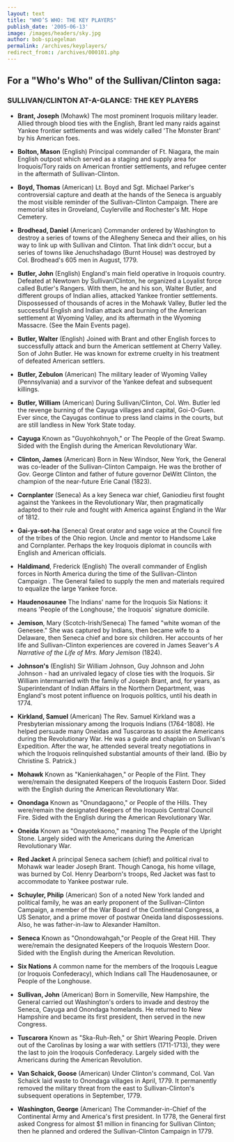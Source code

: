 ```yaml
---
layout: text
title: "WHO’S WHO: THE KEY PLAYERS"
publish_date: '2005-06-13'
image: /images/headers/sky.jpg
author: bob-spiegelman
permalink: /archives/keyplayers/
redirect_from:: /archives/000101.php
---
```

## For a "Who's Who" of the Sullivan/Clinton saga:

### **SULLIVAN/CLINTON AT-A-GLANCE: THE KEY PLAYERS**

  - **Brant, Joseph** (Mohawk) The most prominent Iroquois military leader. Allied through blood ties with the English, Brant led many raids against Yankee frontier settlements and was widely called 'The Monster Brant' by his American foes.

  - **Bolton, Mason** (English) Principal commander of Ft. Niagara, the main English outpost which served as a staging and supply area for Iroquois/Tory raids on American frontier settlements, and refugee center in the aftermath of Sullivan-Clinton.

  - **Boyd, Thomas** (American) Lt. Boyd and Sgt. Michael Parker's controversial capture and death at the hands of the Seneca is arguably the most visible reminder of the Sullivan-Clinton Campaign. There are memorial sites in Groveland, Cuylerville and Rochester's Mt. Hope Cemetery.

  - **Brodhead, Daniel** (American) Commander ordered by Washington to destroy a series of towns of the Allegheny Seneca and their allies, on his way to link up with Sullivan and Clinton. That link didn't occur, but a series of towns like Jenuchshadago (Burnt House) was destroyed by Col. Brodhead's 605 men in August, 1779.

  - **Butler, John** (English) England's main field operative in Iroquois country. Defeated at Newtown by Sullivan/Clinton, he organized a Loyalist force called Butler's Rangers. With them, he and his son, Walter Butler, and different groups of Indian allies, attacked Yankee frontier settlements. Dispossessed of thousands of acres in the Mohawk Valley, Butler led the successful English and Indian attack and burning of the American settlement at Wyoming Valley, and its aftermath in the Wyoming Massacre. (See the Main Events page).

  - **Butler, Walter** (English) Joined with Brant and other English forces to successfully attack and burn the American settlement at Cherry Valley. Son of John Butler. He was known for extreme cruelty in his treatment of defeated American settlers.

  - **Butler, Zebulon** (American) The military leader of Wyoming Valley (Pennsylvania) and a survivor of the Yankee defeat and subsequent killings.

  - **Butler, William** (American) During Sullivan/Clinton, Col. Wm. Butler led the revenge burning of the Cayuga villages and capital, Goi-O-Guen. Ever since, the Cayugas continue to press land claims in the courts, but are still landless in New York State today.

  - **Cayuga** Known as "Guyohkohnyoh," or The People of the Great Swamp. Sided with the English during the American Revolutionary War.

  - **Clinton, James** (American) Born in New Windsor, New York, the General was co-leader of the Sullivan-Clinton Campaign. He was the brother of Gov. George Clinton and father of future governor DeWitt Clinton, the champion of the near-future Erie Canal (1823).

  - **Cornplanter** (Seneca) As a key Seneca war chief, Ganiodieu first fought against the Yankees in the Revolutionary War, then pragmatically adapted to their rule and fought with America against England in the War of 1812.

  - **Gai-ya-sot-ha** (Seneca) Great orator and sage voice at the Council fire of the tribes of the Ohio region. Uncle and mentor to Handsome Lake and Cornplanter. Perhaps the key Iroquois diplomat in councils with English and American officials.

  - **Haldimand**, Frederick (English) The overall commander of English forces in North America during the time of the Sullivan-Clinton Campaign . The General failed to supply the men and materials required to equalize the large Yankee force.

  - **Haudenosaunee** The Indians' name for the Iroquois Six Nations: it means 'People of the Longhouse,' the Iroquois' signature domicile.

  - **Jemison**, Mary (Scotch-Irish/Seneca) The famed "white woman of the Genesee." She was captured by Indians, then became wife to a Delaware, then Seneca chief and bore six children. Her accounts of her life and Sullivan-Clinton experiences are covered in James Seaver's _A Narrative of the Life of Mrs. Mary Jemison_ (1824).

  - **Johnson's** (English) Sir William Johnson, Guy Johnson and John Johnson - had an unrivaled legacy of close ties with the Iroquois. Sir William intermarried with the family of Joseph Brant, and, for years, as Superintendant of Indian Affairs in the Northern Department, was England's most potent influence on Iroquois politics, until his death in 1774.

  - **Kirkland, Samuel** (American) The Rev. Samuel Kirkland was a Presbyterian missionary among the Iroquois Indians (1764-1808). He helped persuade many Oneidas and Tuscaroras to assist the Americans during the Revolutionary War. He was a guide and chaplain on Sullivan's Expedition. After the war, he attended several treaty negotiations in which the Iroquois relinquished substantial amounts of their land. (Bio by Christine S. Patrick.)

  - **Mohawk** Known as "Kanienkahagen," or People of the Flint. They were/remain the designated Keepers of the Iroquois Eastern Door. Sided with the English during the American Revolutionary War.

  - **Onondaga** Known as "Onundagaono," or People of the Hills. They were/remain the designated Keepers of the Iroquois Central Council Fire. Sided with the English during the American Revolutionary War.

  - **Oneida** Known as "Onayotekaono," meaning The People of the Upright Stone. Largely sided with the Americans during the American Revolutionary War.

  - **Red Jacket** A principal Seneca sachem (chief) and political rival to Mohawk war leader Joseph Brant. Though Canoga, his home village, was burned by Col. Henry Dearborn's troops, Red Jacket was fast to accommodate to Yankee postwar rule.

  - **Schuyler, Philip** (American) Son of a noted New York landed and political family, he was an early proponent of the Sullivan-Clinton Campaign, a member of the War Board of the Continental Congress, a US Senator, and a prime mover of postwar Oneida land dispossessions. Also, he was father-in-law to Alexander Hamilton.

  - **Seneca** Known as "Onondowahgah,"or People of the Great Hill. They were/remain the designated Keepers of the Iroquois Western Door. Sided with the English during the American Revolution.

  - **Six Nations** A common name for the members of the Iroqouis League (or Iroquois Confederacy), which Indians call The Haudenosaunee, or People of the Longhouse.

  - **Sullivan, John** (American) Born in Somerville, New Hampshire, the General carried out Washington's orders to invade and destroy the Seneca, Cayuga and Onondaga homelands. He returned to New Hampshire and became its first president, then served in the new Congress.

  - **Tuscarora** Known as "Ska-Ruh-Reh," or Shirt Wearing People. Driven out of the Carolinas by losing a war with settlers (1711-1713), they were the last to join the Iroqouis Confederacy. Largely sided with the Americans during the American Revolution.

  - **Van Schaick, Goose** (American) Under Clinton's command, Col. Van Schaick laid waste to Onondaga villages in April, 1779\. It permanently removed the military threat from the east to Sullivan-Clinton's subsequent operations in September, 1779.

  - **Washington, George** (American) The Commander-in-Chief of the Continental Army and America's first president. In 1778, the General first asked Congress for almost $1 million in financing for Sullivan Clinton; then he planned and ordered the Sullivan-Clinton Campaign in 1779.
